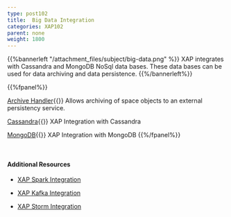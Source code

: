 ```yaml
---
type: post102
title:  Big Data Integration
categories: XAP102
parent: none
weight: 1800
---
```




{{%bannerleft "/attachment_files/subject/big-data.png" %}}
XAP integrates with Cassandra and MongoDB NoSql data bases. These data bases can be used for data archiving and data persistence.
{{%/bannerleft%}}





{{%fpanel%}}

[Archive Handler](./archive-container.html){{<wbr>}}
Allows archiving of space objects to an external persistency service.


[Cassandra](./cassandra.html){{<wbr>}}
XAP Integration with Cassandra

[MongoDB](./mongodb.html){{<wbr>}}
XAP Integration with MongoDB
{{%/fpanel%}}

<br>

#### Additional Resources

- [XAP Spark Integration](/sbp/spark-integration.html)

- [XAP Kafka Integration](/sbp/kafka-integration.html)

- [XAP Storm Integration](/sbp/storm-integration.html)
